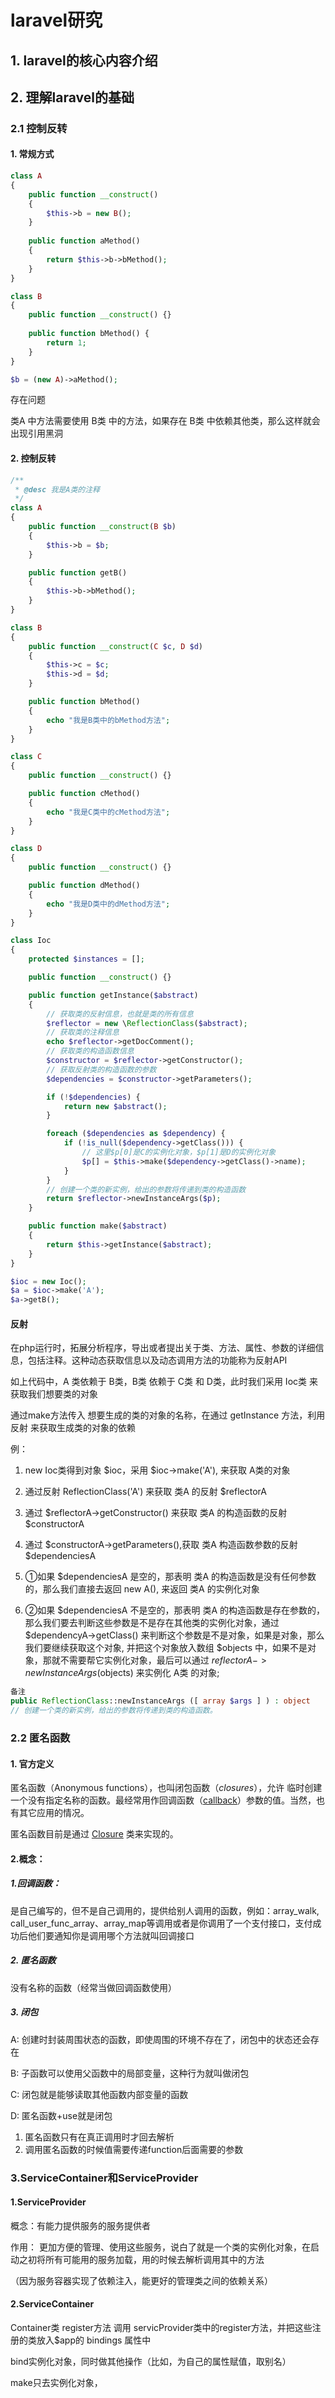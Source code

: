 # laravel研究

## 1. laravel的核心内容介绍

## 2. 理解laravel的基础

### 2.1 控制反转

#### 1. 常规方式

```php
class A 
{
    public function __construct()
    {
        $this->b = new B();
	}
    
    public function aMethod()
    {
        return $this->b->bMethod();
	}
}

class B 
{
	public function __construct() {}
    
    public function bMethod() {
		return 1;
    }
}

$b = (new A)->aMethod();
```

存在问题

类A 中方法需要使用 B类 中的方法，如果存在 B类 中依赖其他类，那么这样就会出现引用黑洞

#### 2. 控制反转

~~~php
/**
 * @desc 我是A类的注释
 */
class A 
{
	public function __construct(B $b)
	{
		$this->b = $b;
	}

	public function getB()
	{
		$this->b->bMethod();
	}
}

class B 
{
	public function __construct(C $c, D $d)
	{
		$this->c = $c;
		$this->d = $d;
	}

	public function bMethod()
	{
		echo "我是B类中的bMethod方法";
	}
}

class C
{
	public function __construct() {}

	public function cMethod() 
	{
		echo "我是C类中的cMethod方法";
	}
}

class D
{
	public function __construct() {}

	public function dMethod() 
	{
		echo "我是D类中的dMethod方法";
	}
}

class Ioc 
{
	protected $instances = [];

	public function __construct() {}

	public function getInstance($abstract)
	{
		// 获取类的反射信息，也就是类的所有信息
		$reflector = new \ReflectionClass($abstract);
		// 获取类的注释信息
		echo $reflector->getDocComment();
		// 获取类的构造函数信息
		$constructor = $reflector->getConstructor();
		// 获取反射类的构造函数的参数
		$dependencies = $constructor->getParameters();

		if (!$dependencies) {
			return new $abstract();
		}

		foreach ($dependencies as $dependency) {
			if (!is_null($dependency->getClass())) {
				// 这里$p[0]是C的实例化对象，$p[1]是D的实例化对象
				$p[] = $this->make($dependency->getClass()->name);
			}
		}
		// 创建一个类的新实例，给出的参数将传递到类的构造函数
		return $reflector->newInstanceArgs($p);
	}

	public function make($abstract) 
	{
		return $this->getInstance($abstract);
	}
}

$ioc = new Ioc();
$a = $ioc->make('A');
$a->getB();
~~~

#### 反射

在php运行时，拓展分析程序，导出或者提出关于类、方法、属性、参数的详细信息，包括注释。这种动态获取信息以及动态调用方法的功能称为反射API

如上代码中，A 类依赖于 B类，B类 依赖于 C类 和 D类，此时我们采用 Ioc类 来获取我们想要类的对象

通过make方法传入 想要生成的类的对象的名称，在通过 getInstance 方法，利用反射 来获取生成类的对象的依赖

例：

1. new Ioc类得到对象 $ioc，采用 $ioc->make('A'), 来获取 A类的对象

2. 通过反射 ReflectionClass('A') 来获取 类A 的反射 $reflectorA 
3. 通过 $reflectorA->getConstructor() 来获取 类A 的构造函数的反射 $constructorA 
4. 通过  $constructorA->getParameters(),获取 类A 构造函数参数的反射 $dependenciesA
5. ①如果 $dependenciesA 是空的，那表明 类A 的构造函数是没有任何参数的，那么我们直接去返回 new A(), 来返回 类A 的实例化对象
6. ②如果 $dependenciesA 不是空的，那表明 类A 的构造函数是存在参数的，那么我们要去判断这些参数是不是存在其他类的实例化对象，通过 $dependencyA->getClass() 来判断这个参数是不是对象，如果是对象，那么我们要继续获取这个对象, 并把这个对象放入数组 $objects 中，如果不是对象，那就不需要帮它实例化对象，最后可以通过  $reflectorA->newInstanceArgs($objects) 来实例化 A类 的对象;

```php
备注
public ReflectionClass::newInstanceArgs ([ array $args ] ) : object
// 创建一个类的新实例，给出的参数将传递到类的构造函数。
```

### 2.2 匿名函数

#### 1. 官方定义

匿名函数（Anonymous functions），也叫闭包函数（*closures*），允许 临时创建一个没有指定名称的函数。最经常用作回调函数（[callback](https://www.php.net/manual/zh/language.pseudo-types.php#language.types.callback)）参数的值。当然，也有其它应用的情况。

匿名函数目前是通过 [Closure](https://www.php.net/manual/zh/class.closure.php) 类来实现的。

#### 2.概念：

##### 1.回调函数：

​		是自己编写的，但不是自己调用的，提供给别人调用的函数，例如：array_walk, call_user_func_array、array_map等调用或者是你调用了一个支付接口，支付成功后他们要通知你是调用哪个方法就叫回调接口

##### 2. 匿名函数

没有名称的函数（经常当做回调函数使用）

##### 3. 闭包

A: 创建时封装周围状态的函数，即使周围的环境不存在了，闭包中的状态还会存在

B: 子函数可以使用父函数中的局部变量，这种行为就叫做闭包

C: 闭包就是能够读取其他函数内部变量的函数

D: 匿名函数+use就是闭包

1. 匿名函数只有在真正调用时才回去解析
2. 调用匿名函数的时候值需要传递function后面需要的参数

### 3.ServiceContainer和ServiceProvider

#### 1.ServiceProvider

概念：有能力提供服务的服务提供者

作用： 更加方便的管理、使用这些服务，说白了就是一个类的实例化对象，在启动之初将所有可能用的服务加载，用的时候去解析调用其中的方法

（因为服务容器实现了依赖注入，能更好的管理类之间的依赖关系）

#### 2.ServiceContainer

Container类 register方法 调用 servicProvider类中的register方法，并把这些注册的类放入$app的 bindings 属性中

bind实例化对象，同时做其他操作（比如，为自己的属性赋值，取别名）

make只去实例化对象，